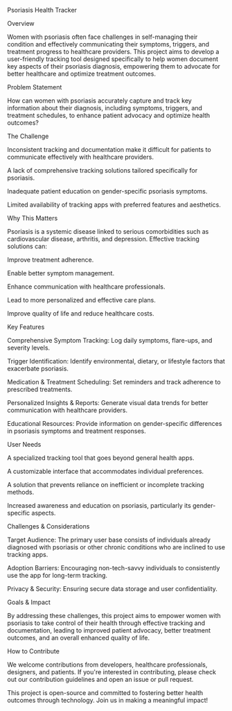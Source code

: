 Psoriasis Health Tracker

Overview

Women with psoriasis often face challenges in self-managing their condition and effectively communicating their symptoms, triggers, and treatment progress to healthcare providers. This project aims to develop a user-friendly tracking tool designed specifically to help women document key aspects of their psoriasis diagnosis, empowering them to advocate for better healthcare and optimize treatment outcomes.

Problem Statement

How can women with psoriasis accurately capture and track key information about their diagnosis, including symptoms, triggers, and treatment schedules, to enhance patient advocacy and optimize health outcomes?

The Challenge

Inconsistent tracking and documentation make it difficult for patients to communicate effectively with healthcare providers.

A lack of comprehensive tracking solutions tailored specifically for psoriasis.

Inadequate patient education on gender-specific psoriasis symptoms.

Limited availability of tracking apps with preferred features and aesthetics.

Why This Matters

Psoriasis is a systemic disease linked to serious comorbidities such as cardiovascular disease, arthritis, and depression. Effective tracking solutions can:

Improve treatment adherence.

Enable better symptom management.

Enhance communication with healthcare professionals.

Lead to more personalized and effective care plans.

Improve quality of life and reduce healthcare costs.

Key Features

Comprehensive Symptom Tracking: Log daily symptoms, flare-ups, and severity levels.

Trigger Identification: Identify environmental, dietary, or lifestyle factors that exacerbate psoriasis.

Medication & Treatment Scheduling: Set reminders and track adherence to prescribed treatments.

Personalized Insights & Reports: Generate visual data trends for better communication with healthcare providers.

Educational Resources: Provide information on gender-specific differences in psoriasis symptoms and treatment responses.

User Needs

A specialized tracking tool that goes beyond general health apps.

A customizable interface that accommodates individual preferences.

A solution that prevents reliance on inefficient or incomplete tracking methods.

Increased awareness and education on psoriasis, particularly its gender-specific aspects.

Challenges & Considerations

Target Audience: The primary user base consists of individuals already diagnosed with psoriasis or other chronic conditions who are inclined to use tracking apps.

Adoption Barriers: Encouraging non-tech-savvy individuals to consistently use the app for long-term tracking.

Privacy & Security: Ensuring secure data storage and user confidentiality.

Goals & Impact

By addressing these challenges, this project aims to empower women with psoriasis to take control of their health through effective tracking and documentation, leading to improved patient advocacy, better treatment outcomes, and an overall enhanced quality of life.

How to Contribute

We welcome contributions from developers, healthcare professionals, designers, and patients. If you're interested in contributing, please check out our contribution guidelines and open an issue or pull request.

This project is open-source and committed to fostering better health outcomes through technology. Join us in making a meaningful impact!

